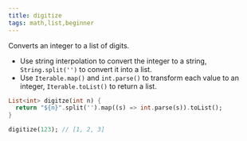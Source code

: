 ```yaml
---
title: digitize
tags: math,list,beginner
---
```


Converts an integer to a list of digits.

- Use string interpolation to convert the integer to a string, `String.split('')` to convert it into a list.
- Use `Iterable.map()` and `int.parse()` to transform each value to an integer, `Iterable.toList()` to return a list.

```dart
List<int> digitze(int n) {
  return "${n}".split('').map((s) => int.parse(s)).toList();
}
```

```dart
digitize(123); // [1, 2, 3]
```

